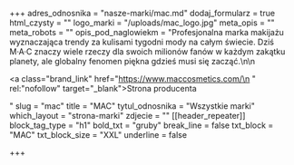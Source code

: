 +++
adres_odnosnika = "nasze-marki/mac.md"
dodaj_formularz = true
html_czysty = ""
logo_marki = "/uploads/mac_logo.jpg"
meta_opis = ""
meta_robots = ""
opis_pod_naglowiekm = "Profesjonalna marka makijażu wyznaczająca trendy za kulisami tygodni mody na całym świecie. Dziś M·A·C znaczy wiele rzeczy dla swoich milionów fanów w każdym zakątku planety, ale globalny fenomen piękna gdzieś musi się zacząć.\n\n    <p><a class=\"brand_link\" href=\"https://www.maccosmetics.com/\n    \" rel:\"nofollow\" target=\"_blank\">Strona producenta</a></p>"
slug = "mac"
title = "MAC"
tytul_odnosnika = "Wszystkie marki"
which_layout = "strona-marki"
zdjecie = ""
[[header_repeater]]
block_tag_type = "h1"
bold_txt = "gruby"
break_line = false
txt_block = "MAC"
txt_block_size = "XXL"
underline = false

+++
